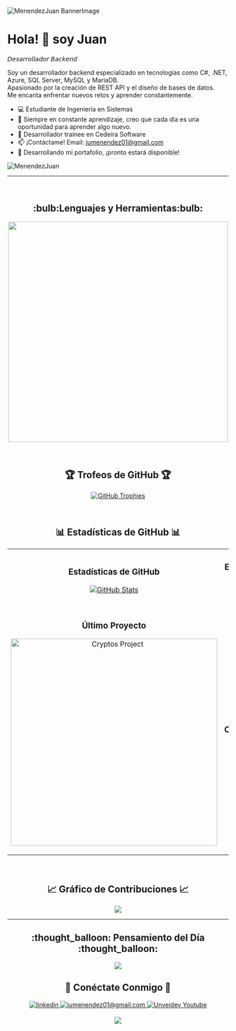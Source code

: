 <!--Banner-->
![MenendezJuan BannerImage](https://github.com/MenendezJuan/MenendezJuan/assets/71657649/85c0500d-ab81-464e-9c71-be181daeba35)

<!--Header Name-->
# Hola! :wave:  soy Juan 
𝘋𝘦𝘴𝘢𝘳𝘳𝘰𝘭𝘭𝘢𝘥𝘰𝘳 𝘉𝘢𝘤𝘬𝘦𝘯𝘥
<br /> 

<!--Start Intro-->               
<p align="left">Soy un desarrollador backend especializado en tecnologías como C#, .NET, Azure, SQL Server, MySQL y MariaDB. <br/>Apasionado por la creación de REST API y el diseño de bases de datos. <br/>Me encanta enfrentar nuevos retos y aprender constantemente. </p>

- :computer: Estudiante de Ingeniería en Sistemas
- :green_book: Siempre en constante aprendizaje, creo que cada día es una oportunidad para aprender algo nuevo.
- :office: Desarrollador trainee en Cedeira Software
- :mailbox: ¡Contáctame! Email: jumenendez01@gmail.com
- :space_invader: Desarrollando mi portafolio, ¡pronto estará disponible!
<!--End Intro-->

<!--Profile Count Badge-->
<p align="left">
  <img src="https://komarev.com/ghpvc/?username=MenendezJuan&label=Profile%20views&color=blue&style=for-the-badge&logo=star" alt="MenendezJuan" style="padding-right:20px;" />
</p>

---
<br />

<!--Languages and Tools Section-->       
<h2 align="center">:bulb:Lenguajes y Herramientas:bulb:</h2> 
<p align="center">
<img width="500px"  src="https://skillicons.dev/icons?i=cs,js,html,css,angular,azure,dotnet,git,github,mysql,visualstudio,postman&perline=6"  />
</p>
<br />


<!--Trophies Section-->   
<h2 align="center">🏆 Trofeos de GitHub 🏆</h2>
<p align="center">
  <a href="https://github.com/MenendezJuan/github-profile-trophy">
    <img src="https://github-profile-trophy.vercel.app/?username=MenendezJuan&row=2&column=6&margin-w=20&margin-h=20" alt="GitHub Trophies">
  </a>
</p>
<br />

<!--Github stats Table--> 
<h2 align="center">📊 Estadísticas de GitHub 📊</h2>

<table width="100%">
  <tr>
    <td width="50%">
      <h3 align="center"><strong>Estadísticas de GitHub</strong></h3>
      <p align="center">
        <a href="https://github.com/MenendezJuan">
          <img align="center" src="https://github-readme-stats.vercel.app/api?username=MenendezJuan&count_private=true&show_icons=true&theme=nightowl" alt="GitHub Stats" />
        </a>
      </p>
    </td>
    <td width="50%">
      <h3 align="center"><strong>Estadísticas de Racha</strong></h3>
      <p align="center">
        <a href="https://github.com/MenendezJuan">
          <img align="center" src="https://streak-stats.demolab.com?user=MenendezJuan&theme=nightowl" alt="Streak Stats" />
        </a>
      </p>
    </td>
  </tr>
  <tr>
    <td width="50%">
      <h3 align="center"><strong>Último Proyecto</strong></h3>
      <p align="center">
        <a href="https://github.com/MenendezJuan/Solix.Booking">
          <img align="center" width="470" src="https://github-readme-stats.vercel.app/api/pin/?username=MenendezJuan&repo=solix.booking&theme=nightowl&show_owner=true" alt="Cryptos Project" />
        </a>
      </p>
    </td>
    <td width="50%">
      <h3 align="center"><strong>Principales Contribuciones</strong></h3>
      <p align="center">
        <a href="https://github.com/MenendezJuan">
          <img align="center" src="https://github-contributor-stats.vercel.app/api?username=MenendezJuan&limit=3&theme=nightowl&show_owner=true&combine_all_yearly_contributions=true" alt="Top Repo" />
        </a>
      </p>
    </td>
  </tr>
</table>
<br />

<!--Contribution Graph-->
<h2 align="center">📈 Gráfico de Contribuciones 📈</h2>
<div align="center">
    <img src="https://github-readme-activity-graph.vercel.app/graph?username=MenendezJuan&bg_color=011627&color=79d3c3&line=c792ea&point=ffeb95&area=true&hide_border=false" border-radius="15">
</div>

---

<!--Dynamic Quote card updated everyday at 12 PM--> 
<h2 align="center">:thought_balloon: Pensamiento del Día :thought_balloon:</h2>

<!--STARTS_HERE_QUOTE_CARD-->
<p align="center">
    <img src="https://readme-daily-quotes.vercel.app/api?theme=algolia&category=programming&font=delius">
</p>
<!--ENDS_HERE_QUOTE_CARD-->


<!--Contact Section--> 

<h2 align="center">🤝 Conéctate Conmigo 🤝 </h2>
<div align="center">
 <a href="https://www.linkedin.com/in/juancruzmen%C3%A9ndez/" target="_blank">
<img src=https://img.shields.io/badge/linkedin-%231E77B5.svg?&style=for-the-badge&logo=linkedin&logoColor=white alt=linkedin style="margin-bottom: 5px;" />
</a>
  
<a href="mailto:jumenendez01@gmail.com" target="_blank">
<img src="https://img.shields.io/badge/Gmail-D14836?style=for-the-badge&logo=gmail&logoColor=white" alt=jumenendez01@gmail.com mail style="margin-bottom: 5px;" />
</a>

<a href="https://www.youtube.com/@Unveidev" target="_blank">
<img src="https://img.shields.io/badge/YouTube-FF0000?style=for-the-badge&logo=youtube&logoColor=white" alt="Unveidev Youtube" style="margin-bottom: 5px;" />
</a>
</div>

<!--Footer--> 
<p align="center">
  <img src="https://capsule-render.vercel.app/api?type=waving&color=gradient&height=65&section=footer"/>
</p>
